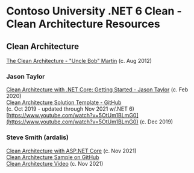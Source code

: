 # Contoso University .NET 6 Clean - Clean Architecture Resources

## Clean Architecture

[The Clean Architecture - "Uncle Bob" Martin](https://blog.cleancoder.com/uncle-bob/2012/08/13/the-clean-architecture.html)
(c. Aug 2012)<br/>

### Jason Taylor
[Clean Architecture with .NET Core: Getting Started - Jason Taylor](https://jasontaylor.dev/clean-architecture-getting-started/)
(c. Feb 2020)<br/>
[Clean Architecture Solution Template - GitHub](https://github.com/jasontaylordev/CleanArchitecture)<br/>
(c. Oct 2019 - updated through Nov 2021 w/.NET 6)<br/>
[https://www.youtube.com/watch?v=5OtUm1BLmG0](https://www.youtube.com/watch?v=5OtUm1BLmG0)
(c. Dec 2019)<br/>

### Steve Smith (ardalis)
[Clean Architecture with ASP.NET Core](https://ardalis.com/clean-architecture-asp-net-core/)
(c. Nov 2021)<br/>
[Clean Architecture Sample on GitHub](https://github.com/ardalis/CleanArchitecture)<br/>
[Clean Architecture Video](https://www.youtube.com/watch?v=lkmvnjypENw)
(c. Nov 2021)<br/>
